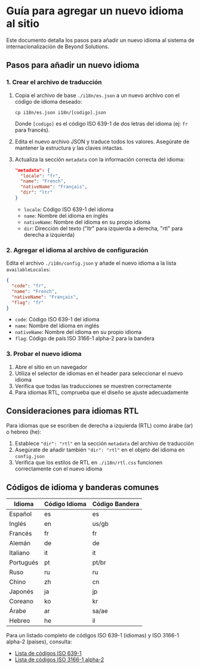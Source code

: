 # Guía para agregar un nuevo idioma al sitio

Este documento detalla los pasos para añadir un nuevo idioma al sistema de internacionalización de Beyond Solutions.

## Pasos para añadir un nuevo idioma

### 1. Crear el archivo de traducción

1. Copia el archivo de base `./i18n/es.json` a un nuevo archivo con el código de idioma deseado:
   ```
   cp i18n/es.json i18n/[codigo].json
   ```
   Donde `[codigo]` es el código ISO 639-1 de dos letras del idioma (ej: `fr` para francés).

2. Edita el nuevo archivo JSON y traduce todos los valores. Asegúrate de mantener la estructura y las claves intactas.

3. Actualiza la sección `metadata` con la información correcta del idioma:
   ```json
   "metadata": {
     "locale": "fr",
     "name": "French",
     "nativeName": "Français",
     "dir": "ltr"
   }
   ```
   
   - `locale`: Código ISO 639-1 del idioma
   - `name`: Nombre del idioma en inglés
   - `nativeName`: Nombre del idioma en su propio idioma
   - `dir`: Dirección del texto ("ltr" para izquierda a derecha, "rtl" para derecha a izquierda)

### 2. Agregar el idioma al archivo de configuración

Edita el archivo `./i18n/config.json` y añade el nuevo idioma a la lista `availableLocales`:

```json
{
  "code": "fr",
  "name": "French",
  "nativeName": "Français",
  "flag": "fr"
}
```

- `code`: Código ISO 639-1 del idioma
- `name`: Nombre del idioma en inglés
- `nativeName`: Nombre del idioma en su propio idioma
- `flag`: Código de país ISO 3166-1 alpha-2 para la bandera

### 3. Probar el nuevo idioma

1. Abre el sitio en un navegador
2. Utiliza el selector de idiomas en el header para seleccionar el nuevo idioma
3. Verifica que todas las traducciones se muestren correctamente
4. Para idiomas RTL, comprueba que el diseño se ajuste adecuadamente

## Consideraciones para idiomas RTL

Para idiomas que se escriben de derecha a izquierda (RTL) como árabe (ar) o hebreo (he):

1. Establece `"dir": "rtl"` en la sección `metadata` del archivo de traducción
2. Asegúrate de añadir también `"dir": "rtl"` en el objeto del idioma en `config.json`
3. Verifica que los estilos de RTL en `./i18n/rtl.css` funcionen correctamente con el nuevo idioma

## Códigos de idioma y banderas comunes

| Idioma    | Código Idioma | Código Bandera |
|-----------|---------------|----------------|
| Español   | es            | es             |
| Inglés    | en            | us/gb          |
| Francés   | fr            | fr             |
| Alemán    | de            | de             |
| Italiano  | it            | it             |
| Portugués | pt            | pt/br          |
| Ruso      | ru            | ru             |
| Chino     | zh            | cn             |
| Japonés   | ja            | jp             |
| Coreano   | ko            | kr             |
| Árabe     | ar            | sa/ae          |
| Hebreo    | he            | il             |

Para un listado completo de códigos ISO 639-1 (idiomas) y ISO 3166-1 alpha-2 (países), consulta:
- [Lista de códigos ISO 639-1](https://en.wikipedia.org/wiki/List_of_ISO_639-1_codes)
- [Lista de códigos ISO 3166-1 alpha-2](https://en.wikipedia.org/wiki/ISO_3166-1_alpha-2) 